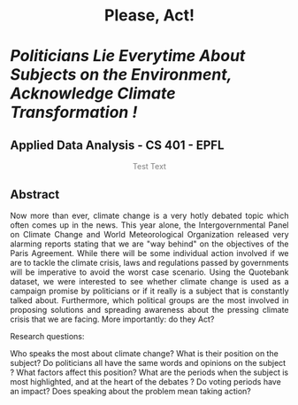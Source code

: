 <h1 align="center" header="H1">
    Please, Act! 
</h1>


# _Politicians Lie Everytime About Subjects on the Environment, Acknowledge Climate Transformation !_
## Applied Data Analysis - CS 401 - EPFL

<p style="color:gray;  text-align:center;"> Test Text </p>

## Abstract
<p style="text-align: justify;">
   Now more than ever, climate change is a very hotly debated topic which often comes up in the news. This year alone, the Intergovernmental Panel on Climate Change and World Meteorological Organization released very alarming reports stating that we are "way behind" on the objectives of the Paris Agreement. While there will be some individual action involved if we are to tackle the climate crisis, laws and regulations passed by governments will be imperative to avoid the worst case scenario. Using the Quotebank dataset, we were interested to see whether climate change is used as a campaign promise by politicians or if it really is a subject that is constantly talked about. Furthermore, which political groups are the most involved in proposing solutions and spreading awareness about the pressing climate crisis that we are facing. More importantly: do they Act?
</p>

Research questions: 

Who speaks the most about climate change? What is their position on the subject? Do politicians all have the same words and opinions on the subject ? 
What factors affect this position? What are the periods when the subject is most highlighted, and at the heart of the debates ? Do voting periods have an impact? 
Does speaking about the problem mean taking action?
